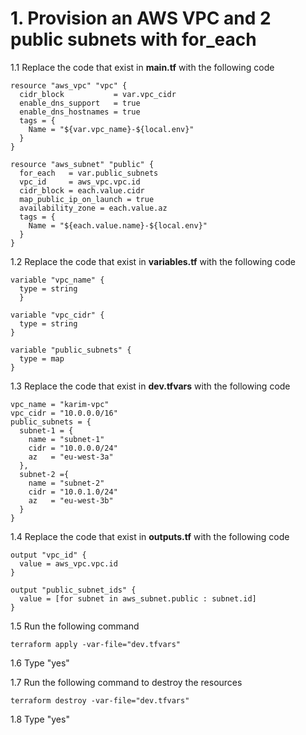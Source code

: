 # 1. Provision an AWS VPC and 2 public subnets with for_each

1.1 Replace the code that exist in **main.tf** with the following code
```
resource "aws_vpc" "vpc" {
  cidr_block           = var.vpc_cidr
  enable_dns_support   = true
  enable_dns_hostnames = true
  tags = {
    Name = "${var.vpc_name}-${local.env}"
  }
}

resource "aws_subnet" "public" {
  for_each   = var.public_subnets
  vpc_id     = aws_vpc.vpc.id
  cidr_block = each.value.cidr
  map_public_ip_on_launch = true
  availability_zone = each.value.az
  tags = {
    Name = "${each.value.name}-${local.env}"
  }
}
```

1.2 Replace the code that exist in **variables.tf** with the following code
```
variable "vpc_name" {
  type = string
  }

variable "vpc_cidr" {
  type = string
}

variable "public_subnets" {
  type = map
}
```

1.3 Replace the code that exist in **dev.tfvars** with the following code
```
vpc_name = "karim-vpc"
vpc_cidr = "10.0.0.0/16"
public_subnets = {
  subnet-1 = {
    name = "subnet-1"
    cidr = "10.0.0.0/24"
    az   = "eu-west-3a"
  },
  subnet-2 ={
    name = "subnet-2"
    cidr = "10.0.1.0/24"
    az   = "eu-west-3b"
  } 
}
```

1.4 Replace the code that exist in **outputs.tf** with the following code
```
output "vpc_id" {
  value = aws_vpc.vpc.id
}

output "public_subnet_ids" {
  value = [for subnet in aws_subnet.public : subnet.id]
}
```

1.5 Run the following command
```
terraform apply -var-file="dev.tfvars"
```
1.6 Type "yes"

1.7 Run the following command to destroy the resources
```
terraform destroy -var-file="dev.tfvars"
```
1.8 Type "yes"